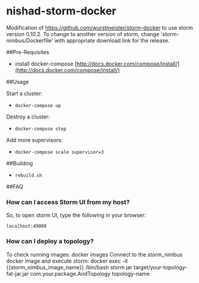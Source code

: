 nishad-storm-docker
============

Modification of https://github.com/wurstmeister/storm-docker to use storm version 0.10.2. To change to another version of storm, change 'storm-nimbus/Dockerfile' with appropriate download link for the release.



##Pre-Requisites

- install docker-compose [http://docs.docker.com/compose/install/](http://docs.docker.com/compose/install/)

##Usage

Start a cluster:

- ```docker-compose up```

Destroy a cluster:

- ```docker-compose stop```

Add more supervisors:

- ```docker-compose scale supervisor=3```

##Building

- ```rebuild.sh```

##FAQ
### How can I access Storm UI from my host?
So, to open storm UI, type the following in your browser:

    localhost:49080

### How can I deploy a topology?
To check running images:
   docker images
Connect to the storm_nimbus docker image and execute storm:
    docker exec -it {{storm_nimbus_image_name}} /bin/bash
    storm jar target/your-topology-fat-jar.jar com.your.package.AndTopology topology-name
